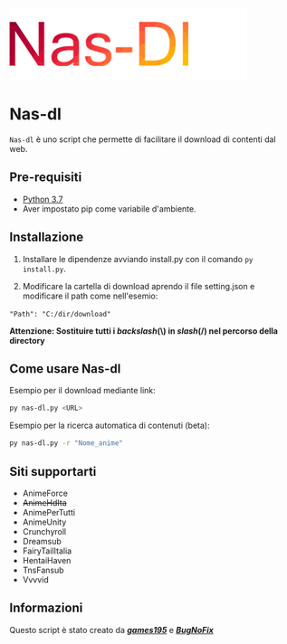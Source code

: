 ![Header](.github/logo/logo.png)

# Nas-dl
`Nas-dl` è uno script che permette di facilitare il download di contenti dal web.


## Pre-requisiti
* [Python 3.7](https://www.python.org/downloads/release/python-374/)
* Aver impostato pip come variabile d'ambiente.

## Installazione

1. Installare le dipendenze avviando install.py con il comando `py install.py`.

2. Modificare la cartella di download aprendo il file setting.json e modificare il path come nell'esemio:

`"Path": "C:/dir/download"`

**Attenzione: Sostituire tutti i _backslash_(\\) in _slash_(/) nel percorso della directory**

## Come usare Nas-dl

Esempio per il download mediante link:

```bash
py nas-dl.py <URL>
```

Esempio per la ricerca automatica di contenuti (beta):

```bash
py nas-dl.py -r "Nome_anime"
```

## Siti supportarti
* AnimeForce
* ~~AnimeHdIta~~
* AnimePerTutti
* AnimeUnity
* Crunchyroll
* Dreamsub
* FairyTailItalia
* HentaiHaven
* TnsFansub
* Vvvvid

## Informazioni
Questo script è stato creato da [***games195***](https://github.com/games195/) e [***BugNoFix***](https://github.com/BugNoFix)

